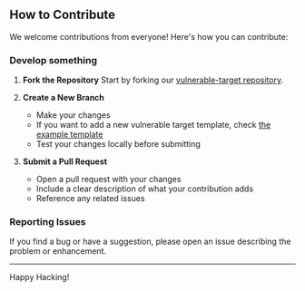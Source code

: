 ## How to Contribute
We welcome contributions from everyone! Here's how you can contribute:

### Develop something

1. **Fork the Repository**
    Start by forking our [vulnerable-target repository](https://github.com/HappyHackingSpace/vulnerable-target).

2. **Create a New Branch**
    - Make your changes
    - If you want to add a new vulnerable target template, check [the example template](./templates/example-template/index.yaml)
    - Test your changes locally before submitting

3. **Submit a Pull Request**
    - Open a pull request with your changes
    - Include a clear description of what your contribution adds
    - Reference any related issues

### Reporting Issues
If you find a bug or have a suggestion, please open an issue describing the problem or enhancement.

---
Happy Hacking!
